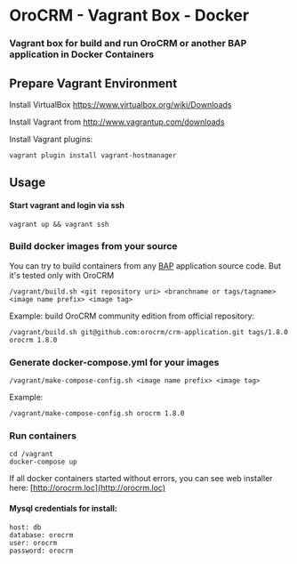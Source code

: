 # OroCRM - Vagrant Box - Docker

### Vagrant box for build and run OroCRM or another BAP application in Docker Containers

## Prepare Vagrant Environment

Install VirtualBox https://www.virtualbox.org/wiki/Downloads

Install Vagrant from http://www.vagrantup.com/downloads

Install Vagrant plugins:

    vagrant plugin install vagrant-hostmanager

## Usage

#### Start vagrant and login via ssh

    vagrant up && vagrant ssh

### Build docker images from your source

You can try to build containers from any [BAP](https://github.com/orocrm/platform) application source code.
But it's tested only with OroCRM

    /vagrant/build.sh <git repository uri> <branchname or tags/tagname> <image name prefix> <image tag>

Example: build OroCRM community edition from official repository:

    /vagrant/build.sh git@github.com:orocrm/crm-application.git tags/1.8.0 orocrm 1.8.0

### Generate docker-compose.yml for your images

    /vagrant/make-compose-config.sh <image name prefix> <image tag>

Example:

    /vagrant/make-compose-config.sh orocrm 1.8.0

### Run containers

    cd /vagrant
    docker-compose up

If all docker containers started without errors, you can see web installer here: [http://orocrm.loc](http://orocrm.loc)

#### Mysql credentials for install:
```
host: db
database: orocrm 
user: orocrm 
password: orocrm
```
